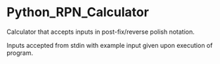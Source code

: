 # Python_RPN_Calculator
Calculator that accepts inputs in post-fix/reverse polish notation.

Inputs accepted from stdin with example input given upon execution of program.
